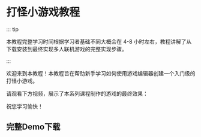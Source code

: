 # 打怪小游戏教程

::: tip

本教程完整学习时间根据学习者基础不同大概会在 4-8 小时左右，教程讲解了从下载安装到最终实现多人联机游戏的完整实现步骤。

:::

欢迎来到本教程！本教程旨在帮助新手学习如何使用游戏编辑器创建一个入门级的打怪小游戏。

请观看下方视频，展示了本系列课程制作的游戏的最终效果：



祝您学习愉快！

## 完整Demo下载

